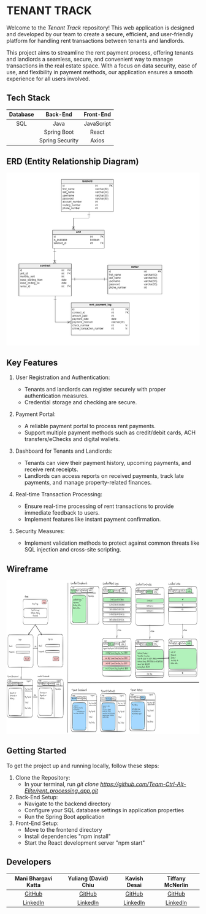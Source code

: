 # TENANT TRACK

<p>Welcome to the <i>Tenant Track</i> repository! This web application is designed and developed by our team to create a secure, efficient, and user-friendly platform for handling rent transactions between tenants and landlords.</p>

<p>This project aims to streamline the rent payment process, offering tenants and landlords a seamless, secure, and convenient way to manage transactions in the real estate space. With a focus on data security, ease of use, and flexibility in payment methods, our application ensures a smooth experience for all users involved.</p>

## Tech Stack

| Database |    Back-End     | Front-End  |
| :------: | :-------------: | :--------: |
|   SQL    |      Java       | JavaScript |
|          |   Spring Boot   |   React    |
|          | Spring Security |   Axios    |

## ERD (Entity Relationship Diagram)

<img width="550" height="450" src="/public/capstone-erd_v1.png" alt="Entity Relationship Diagram">

## Key Features

1. User Registration and Authentication:

   - Tenants and landlords can register securely with proper authentication measures.
   - Credential storage and checking are secure.

2. Payment Portal:

   - A reliable payment portal to process rent payments.
   - Support multiple payment methods such as credit/debit cards, ACH transfers/eChecks and digital wallets.

3. Dashboard for Tenants and Landlords:

   - Tenants can view their payment history, upcoming payments, and receive rent receipts.
   - Landlords can access reports on received payments, track late payments, and manage property-related finances.

4. Real-time Transaction Processing:

   - Ensure real-time processing of rent transactions to provide immediate feedback to users.
   - Implement features like instant payment confirmation.

5. Security Measures:
   - Implement validation methods to protect against common threats like SQL injection and cross-site scripting.

## Wireframe

<img width="950" height="400" src="/public/capstone-wireframe_v1.png" alt="Wireframe">

## Getting Started

To get the project up and running locally, follow these steps:

1. Clone the Repository:
   - In your terminal, run <i>git clone https://github.com/Team-Ctrl-Alt-Elite/rent_processing_app.git</i>
2. Back-End Setup:
   - Navigate to the backend directory
   - Configure your SQL database settings in application properties
   - Run the Spring Boot application
3. Front-End Setup:
   - Move to the frontend directory
   - Install dependencies "npm install"
   - Start the React development server "npm start"

## Developers

|                          Mani Bhargavi Katta                           |                 Yuliang (David) Chiu                  |                     Kavish Desai                      |                     Tiffany McNerlin                     |
| :--------------------------------------------------------------------: | :---------------------------------------------------: | :---------------------------------------------------: | :------------------------------------------------------: |
|                [GitHub](https://github.com/mbkatta1127)                |         [GitHub](https://github.com/y-dchiu)          |       [GitHub](https://github.com/Kavish-Desai)       |          [GitHub](https://github.com/tiff-mc1)           |
| [LinkedIn](https://www.linkedin.com/in/mani-bhargavi-katta-7ba12224a/) | [LinkedIn](https://www.linkedin.com/in/yuliang-chiu/) | [LinkedIn](https://www.linkedin.com/in/desai-kavish/) | [LinkedIn](https://www.linkedin.com/in/tiffanymcnerlin/) |
